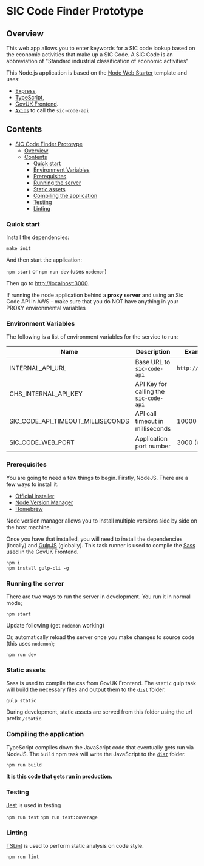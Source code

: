 # SIC Code Finder Prototype

## Overview

This web app allows you to enter keywords for a SIC code lookup based on the economic activities that make up a SIC Code. A SIC Code is an abbreviation of "Standard industrial classification of economic activities"

This Node.js application is based on the [Node Web Starter](https://github.com/companieshouse/node-web-starter) template and uses:

- [Express](https://expressjs.com),
- [TypeScript](https://typescriptlang.org),
- [GovUK Frontend](https://github.com/alphagov/govuk-frontend).
- [`Axios`](https://axios-http.com/) to call the `sic-code-api`

## Contents

- [SIC Code Finder Prototype](#sic-code-finder-prototype)
  - [Overview](#overview)
  - [Contents](#contents)
    - [Quick start](#quick-start)
    - [Environment Variables](#environment-variables)
    - [Prerequisites](#prerequisites)
    - [Running the server](#running-the-server)
    - [Static assets](#static-assets)
    - [Compiling the application](#compiling-the-application)
    - [Testing](#testing)
    - [Linting](#linting)

### Quick start

Install the dependencies:

  `make init`

And then start the application:

  `npm start` or  `npm run dev` (uses `nodemon`)

Then go to [http://localhost:3000](http://localhost:3000).

If running the node application behind a **proxy server** and using an Sic Code API in AWS - make sure that you do NOT have anything in your PROXY environmental variables

### Environment Variables

The following is a list of environment variables for the service to run:

Name                                        | Description                                                            | Example Value
------------------------------------------- | ---------------------------------------------------------------------- | ------------------------
INTERNAL_API_URL                            | Base URL to `sic-code-api`                                             | `http://internalapi.`
CHS_INTERNAL_API_KEY                        | API Key for calling the `sic-code-api`                                 |
SIC_CODE_API_TIMEOUT_MILLISECONDS           | API call timeout in milliseconds                                       | 10000 (default)
SIC_CODE_WEB_PORT                           | Application port number                                                | 3000 (default)

### Prerequisites

You are going to need a few things to begin. Firstly, NodeJS. There are a few ways to install it.

- [Official installer](https://nodejs.org/en/)
- [Node Version Manager](https://github.com/nvm-sh/nvm)
- [Homebrew](https://formulae.brew.sh/formula/node)

Node version manager allows you to install multiple versions side by side on the host machine.

Once you have that installed, you will need to install the dependencies (locally) and [GulpJS](https://gulpjs.com) (globally). This task runner is used to compile the [Sass](https://sass-lang.com) used in the GovUK Frontend.

    npm i
    npm install gulp-cli -g

### Running the server

There are two ways to run the server in development. You run it in normal mode;

  `npm start`

Update following (get `nodemon` working)

Or, automatically reload the server once you make changes to source code (this uses `nodemon`);

  `npm run dev`

### Static assets

Sass is used to compile the css from GovUK Frontend. The `static` gulp task will build the necessary files and output them to the [`dist`](./dist) folder.

  `gulp static`

During development, static assets are served from this folder using the url prefix `/static`.

### Compiling the application

TypeScript compiles down the JavaScript code that eventually gets run via NodeJS. The `build` npm task will write the JavaScript to the [`dist`](./dist) folder.

  `npm run build`

**It is this code that gets run in production.**

### Testing

[Jest](https://jestjs.io/) is used in testing

  `npm run test`
  `npm run test:coverage`

### Linting

[TSLint](https://palantir.github.io/tslint/) is used to perform static analysis on code style.

  `npm run lint`

